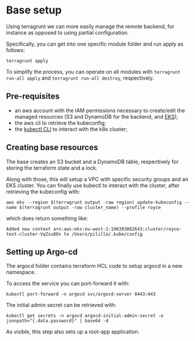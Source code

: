 # Base setup
Using terragrunt we can more easily manage the remote backend, for instance as opposed to using partial configuration.

Specifically, you can get into one specific module folder and run apply as follows:
```
terragrunt apply
```

To simplify the process, you can operate on all modules with `terragrunt run-all apply` and `terragrunt run-all destroy`, respectively.

## Pre-requisites
* an aws account with the IAM permissions necessary to create/edit the managed resources (S3 and DynamoDB for the backend, and [EKS](https://github.com/terraform-aws-modules/terraform-aws-eks/blob/master/docs/iam-permissions.md));
* the aws cli to retrieve the kubeconfig;
* the [kubectl CLI](https://kubernetes.io/docs/tasks/tools/install-kubectl-linux/) to interact with the k8s cluster;

## Creating base resources
The base creates an S3 bucket and a DynamoDB table, respectively for storing the terraform state and a lock.

Along with those, this will setup a VPC with specific security groups and an EKS cluster.
You can finally use kubectl to interact with the cluster, after retrieving the kubeconfig with:
```
aws eks --region $(terragrunt output -raw region) update-kubeconfig --name $(terragrunt output -raw cluster_name) --profile royce
```
which does return something like:
```
Added new context arn:aws:eks:eu-west-1:196393882643:cluster/royce-test-cluster-VqZsu8Os to /Users/pilillo/.kube/config
```

## Setting up Argo-cd

The argocd folder contains terraform HCL code to setup argocd in a new namespace.

To access the service you can port-forward it with:
```
kubectl port-forward -n argocd svc/argocd-server 8443:443
```

The initial admin secret can be retrieved with:
```
kubectl get secrets -n argocd argocd-initial-admin-secret -o jsonpath="{.data.password}" | base64 -d
```

As visible, this step also sets up a root-app application.